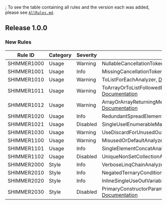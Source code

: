 ﻿; To see the table containing all rules and the version each was added, please see [`AllRules.md`](AllRules.md).

## Release 1.0.0

### New Rules

Rule ID | Category | Severity | Notes
--------|----------|----------|-------
SHIMMER1000 |  Usage   | Warning  | NullableCancellationTokenAnalyzer, [Documentation](../../docs/UsageRules/SHIMMER1000.md)
SHIMMER1001 |  Usage   |  Info    | MissingCancellationTokenAnalyzer, [Documentation](../../docs/UsageRules/SHIMMER1001.md)
SHIMMER1010 |  Usage   | Warning  | ToListForEachAnalyzer, [Documentation](../../docs/UsageRules/SHIMMER1010.md)
SHIMMER1011 |  Usage   | Warning  | ToArrayOrToListFollowedByEnumerableExtensionMethodAEnalyzer, [Documentation](../../docs/UsageRules/SHIMMER1011.md)
SHIMMER1012 |  Usage   | Warning  | ArrayOrArrayReturningMethodFollowedByToArrayAnalyzer, [Documentation](../../docs/UsageRules/SHIMMER1012.md)
SHIMMER1020 |  Usage   |  Info    | RedundantSpreadElementAnalyzer, [Documentation](../../docs/UsageRules/SHIMMER1020.md)
SHIMMER1021 |  Usage   | Disabled | SingleUseIEnumerableMaterializationAnalyzer, [Documentation](../../docs/UsageRules/SHIMMER1021.md)
SHIMMER1030 |  Usage   | Warning  | UseDiscardForUnusedOutVariableAnalyzer, [Documentation](../../docs/UsageRules/SHIMMER1030.md)
SHIMMER1100 |  Usage   | Warning  | MisusedOrDefaultAnalyzer, [Documentation](../../docs/UsageRules/SHIMMER1100.md)
SHIMMER1101 |  Usage   |  Info    | SingleElementConcatAnalyzer, [Documentation](../../docs/UsageRules/SHIMMER1101.md)
SHIMMER1102 |  Usage   | Disabled | UniqueNonSetCollectionAnalyzer, [Documentation](../../docs/UsageRules/SHIMMER1102.md)
SHIMMER2000 |  Style   |  Info    | VerboseLinqChainAnalyzer, [Documentation](../../docs/StyleRules/SHIMMER2000.md)
SHIMMER2010 |  Style   |  Info    | NegatedTernaryConditionAnalyzer, [Documentation](../../docs/StyleRules/SHIMMER2010.md)
SHIMMER2020 |  Style   |  Info    | InlineSingleUseOutVariableAnalyzer, [Documentation](../../docs/StyleRules/SHIMMER2020.md)
SHIMMER2030 |  Style   | Disabled | PrimaryConstructorParameterReassignmentAnalyzer, [Documentation](../../docs/StyleRules/SHIMMER2030.md)